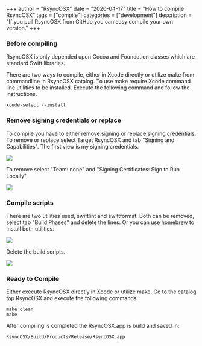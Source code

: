 +++
author = "RsyncOSX"
date = "2020-04-17"
title =  "How to compile RsyncOSX"
tags = ["compile"]
categories = ["development"]
description = "If you pull RsyncOSX from GitHub you can easy compile your own version."
+++
### Before compiling

RsyncOSX is only depended upon Cocoa and  Foundation classes which are standard Swift libraries.

There are two ways to compile, either in Xcode directly or utilize make from commandline in RsyncOSX catalog. To use make require Xcode command line utilities to be installed. Execute the following command and follow the instructions.
```
xcode-select --install
```
### Remove signing credentials or replace

To compile you have to either remove signing or replace signing credentials. To remove or replace select Target RsyncOSX and tab "Signing and Capabilities". The first view is my signing credentials.

![](/images/RsyncOSX/master/compile/signing.png)

To remove select "Team: none" and "Signing Certificates: Sign to Run Locally".

![](/images/RsyncOSX/master/compile/nonsigning.png)

### Compile scripts

There are two utilities used, swiftlint and swiftformat. Both can be removed, select tab "Build Phases" and delete the lines. Or you can use [homebrew](https://brew.sh/index_nb) to install both utilities.

![](/images/RsyncOSX/master/compile/scripts.png)

Delete the build scripts.

![](/images/RsyncOSX/master/compile/nonscripts.png)

### Ready to Compile

Either execute RsyncOSX directly in Xcode or utilize make. Go to the catalog top RsyncOSX and execute the following commands.

```
make clean
make
```
After compiling is completed the RsyncOSX.app is build and saved in:
```
RsyncOSX/Build/Products/Release/RsyncOSX.app
```
